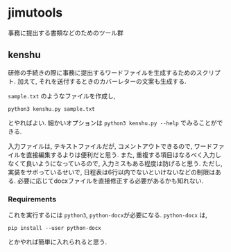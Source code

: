 # jimutools

事務に提出する書類などのためのツール群


## kenshu

研修の手続きの際に事務に提出するワードファイルを生成するためのスクリプト.
加えて, それを送付するときのカバーレターの文案も生成する.

`sample.txt` のようなファイルを作成し,
```
python3 kenshu.py sample.txt
```
とやればよい.
細かいオプションは
`python3 kenshu.py --help`
でみることができる.

入力ファイルは,
テキストファイルだが,
コメントアウトできるので,
ワードファイルを直接編集するよりは便利だと思う.
また, 重複する項目はなるべく入力しなくて良いようになっているので,
入力ミスもある程度は防げると思う.
ただし,
実装をサボっているせいで,
日程表は6行以内でないといけないなどの制限はある.
必要に応じてdocxファイルを直接修正する必要があるかも知れない.

### Requirements

これを実行するには `python3`, `python-docx`が必要になる.
`python-docx` は,
```
pip install --user python-docx
```
とかやれば簡単に入れられると思う.

